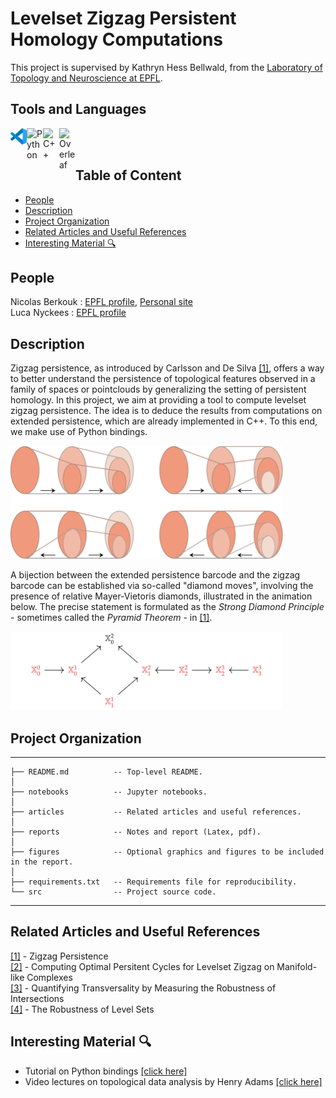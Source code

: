 
# Levelset Zigzag Persistent Homology Computations

This project is supervised by Kathryn Hess Bellwald, from the [Laboratory of Topology and Neuroscience at EPFL](https://www.epfl.ch/labs/hessbellwald-lab/).

## Tools and Languages

<img align="left" alt="Visual Studio Code" width="26px" src="https://raw.githubusercontent.com/github/explore/80688e429a7d4ef2fca1e82350fe8e3517d3494d/topics/visual-studio-code/visual-studio-code.png" />

<img align="left" alt="Python" width="26px" src="https://camo.githubusercontent.com/0fd2667849df9f18b863a2fc9fdf275d28c0e69bae657009213dbbba08295d02/68747470733a2f2f7261772e6769746875622e636f6d2f436972636c6543492d5075626c69632f63696d672d707974686f6e2f6d61737465722f696d672f636972636c652d707974686f6e2e7376673f73616e6974697a653d74727565" />

<img align="left" alt="C++" width="26px" 
src="https://raw.githubusercontent.com/isocpp/logos/master/cpp_logo.png" />

<img align="left" alt="Overleaf" width="26px" 
src="https://pbs.twimg.com/profile_images/551035690234834945/JhdUiOPP.png" />

<br />
<br />

## Table of Content

* [People](#people)
* [Description](#description)
* [Project Organization](#project-organization)
* [Related Articles and Useful References](#refs)
* [Interesting Material 🔍](#material)

## People

Nicolas Berkouk : [EPFL profile](https://people.epfl.ch/nicolas.berkouk), [Personal site](https://nberkouk.github.io/)<br />
Luca Nyckees : [EPFL profile](https://people.epfl.ch/luca.nyckees)

## Description

Zigzag persistence, as introduced by Carlsson and De Silva [[1]](https://arxiv.org/abs/0812.0197), offers a way to better understand the persistence of topological features observed in a family of spaces or pointclouds by generalizing the setting of persistent homology. In this project, we aim at providing a tool to compute levelset zigzag persistence. The idea is to deduce the results from computations on extended persistence, which are already implemented in C++. To this end, we make use of Python bindings.

<img width="436" alt="figure" src="https://github.com/LucaNyckees/zigzag/blob/main/figures/11-Figure2-1.png">

A bijection between the extended persistence barcode and the zigzag barcode can be established via so-called "diamond moves", involving the presence of relative Mayer-Vietoris diamonds, illustrated in the animation below. The precise statement is formulated as the *Strong Diamond Principle* - sometimes called the *Pyramid Theorem* - in [[1]](https://arxiv.org/abs/0812.0197).

<img width="436" alt="figure" src="https://github.com/LucaNyckees/zigzag/blob/main/figures/pyramid_zigzag.gif">

## Project Organization
------------

    ├── README.md          -- Top-level README.
    │
    ├── notebooks          -- Jupyter notebooks.
    │
    ├── articles           -- Related articles and useful references.
    │
    ├── reports            -- Notes and report (Latex, pdf).
    │ 
    ├── figures            -- Optional graphics and figures to be included in the report.
    │
    ├── requirements.txt   -- Requirements file for reproducibility.
    └── src                -- Project source code.
   
--------

## Related Articles and Useful References

[[1]](https://arxiv.org/abs/0812.0197) - Zigzag Persistence\
[[2]](https://arxiv.org/abs/2105.00518) - Computing Optimal Persitent Cycles for Levelset Zigzag on Manifold-like Complexes\
[[3]](https://arxiv.org/abs/0911.2142) - Quantifying Transversality by Measuring the Robustness of Intersections\
[[4]](https://www.mrzv.org/publications/robustness-levelsets/esa/) - The Robustness of Level Sets

## Interesting Material 🔍

+ Tutorial on Python bindings [[click here]](https://realpython.com/python-bindings-overview/)
+ Video lectures on topological data analysis by Henry Adams [[click here]](https://www.math.colostate.edu/~adams/teaching/dsci475spr2021/)

